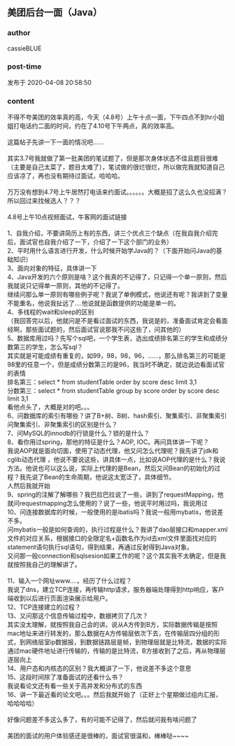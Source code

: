 ## 美团后台一面（Java）
### author 
cassieBLUE
### post-time 

发布于  2020-04-08 20:58:50
### content 
<div class="post-topic-des nc-post-content">
 <div>
  不得不夸美团的效率真的高，今天（4.8号）上午十点一面，下午四点不到hr小姐姐打电话约二面的时间，约在了4.10号下午两点，真的效率高。
 </div>
 <div>
  <br/>
 </div>
 <div>
  这篇帖子先讲一下一面的情况吧......
 </div>
 <div>
  <br/>
 </div>
 <div>
  其实3.7号我就做了第一批美团的笔试题了，但是那次身体状态不佳且题目很难（主要是自己太菜了，题目太难了），笔试做的很烂很烂，所以做完我就知道自己应该凉了，再也没有期待过面试，哈哈哈。
 </div>
 <div>
  <br/>
 </div>
 <div>
  万万没有想到4.7号上午居然打电话来约面试。。。。。。大概是招了这么久也没招满？所以回过来找候选人？？？
 </div>
 <div>
  <br/>
 </div>
 <div>
  4.8号上午10点视频面试，牛客网的面试链接
 </div>
 <div>
  <br/>
 </div>
 <div>
  1、自我介绍，不要讲简历上有的东西，讲三个优点三个缺点（在我自我介绍完后，面试官也自我介绍了一下，介绍了一下这个部门的业务）
 </div>
 <div>
  2、平时用什么语言进行开发，什么时候开始学Java的？（下面开始问Java的基础知识）
 </div>
 <div>
  3、面向对象的特征，具体讲一下
 </div>
 <div>
  4、Java开发的六个原则是啥？这个我真的不记得了，只记得一个单一原则，然后我就说只记得单一原则，其他的不记得了。
 </div>
 <div>
  继续问那么单一原则有哪些例子呢？我说了单例模式，他说还有呢？我讲到了变量不能重名，他说我扯远了....他说就是函数提供的功能是单一的。
 </div>
 <div>
  4、多线程的wait和sleep的区别
 </div>
 <div>
  （我回答完以后，他就问是不是看过面试的东西，我说是的，准备面试肯定会看面经啊，那些面试题的，然后面试官说那我不问这些了，问其他的）
 </div>
 <div>
  5、数据库用过吗？先写个sql吧，一个学生表，选出成绩排名第三的学生和成绩分数第三的学生，怎么写sql？
 </div>
 <div>
  其实就是可能成绩有重复的，如99，98，98，96，......，那么排名第三的可能是98里的任意一个，但是成绩分数第三的是96，我当时不确定，就边说边看面试官的表情
 </div>
 <div>
  排名第三：select * from studentTable order by score desc limit 3,1
 </div>
 <div>
  分数第三：select * from studentTable group by score order by score desc limit 3,1
 </div>
 <div>
  看他点头了，大概是对的吧。。。
 </div>
 <div>
  6、问数据库的索引有哪些？讲了B+树、B树、hash索引、聚集索引、非聚集索引
 </div>
 <div>
  问聚集索引、非聚集索引的区别是什么？
 </div>
 <div>
  7、问MySQL的innodb的行锁是什么？锁的是什么？
 </div>
 <div>
  8、看你用过spring，那他的特征是什么？AOP, IOC。再问具体讲一下呢？
 </div>
 <div>
  我说AOP就是面向切面，使用了动态代理，他又问怎么代理呢？我先讲了jdk和cglib动态代理 ，他说不要说这些，讲具体一点，比如说AOP代理的是什么？我说方法。他说也可以这么说，实际上代理的是Bean，然后又问Bean的初始化的过程？我先说了Bean的生命周期，他说这太宽泛了，具体细节。
 </div>
 <div>
  人然后我就开始
 </div>
 <div>
  9、spring的注解了解哪些？我巴拉巴拉说了一些，讲到了requestMapping，他就问requestmapping怎么使用的？说了一些，他说平时用过吗，我说用过
 </div>
 <div>
  10、问连接数据库的时候，一般使用的是ibatis吗？我说一般用mybatis，他说差不多。
 </div>
 <div>
  问mybatis一般是如何查询的，执行过程是什么？我讲了dao层接口和mapper.xml文件的对应关系，根据接口的全限定名+函数名作为id去xml文件里面找对应的statement语句执行sql语句，得到结果，再通过反射得到Java对象。
 </div>
 <div>
  又问那一般connection和sqlsesion如果工作的呢？这个其实我不太确定，但是我就按照我自己的理解讲了。
 </div>
 <div>
  <br/>
 </div>
 <div>
  11、输入一个网址www....，经历了什么过程？
 </div>
 <div>
  我说了dns，建立TCP连接，再传输http请求，服务器端处理得到http响应，客户端收到以后进行页面渲染展示给用户。
 </div>
 <div>
  12、TCP连接建立的过程？
 </div>
 <div>
  13、又问那这个信息传输过程中，数据拷贝了几次？
 </div>
 <div>
  其实没太理解，就按照我自己会的讲。说从A方传到B方，实际数据传输是按照mac地址来进行转发的，那么数据在A方传输层依次下去，在传输层四分组的形式，到网络层室ip数据报，到数据链路层是帧，到物理层就是比特流，数据的实际通过mac硬件地址进行传输的，传输的是比特流，B方接收到了之后，再从物理层逐层向上
 </div>
 <div>
  14、用户态和内核态的区别？我大概讲了一下，他说差不多这个意思
 </div>
 <div>
  15、这段时间除了准备面试的还看什么书？
 </div>
 <div>
  我说看论文还有看一些关于高并发和分布式的东西
 </div>
 <div>
  16、讲一下最近看的论文吧。。。然后我就开始了（正好上个星期做过组内汇报，哈哈哈哈）
 </div>
 <div>
  <br/>
 </div>
 <div>
  好像问题差不多这么多了，有的可能不记得了，然后就问我有啥问题了
 </div>
 <div>
  <br/>
 </div>
 <div>
  美团的面试的用户体验感还是很棒的，面试官很温和，棒棒哒~~~~
 </div>
</div>
